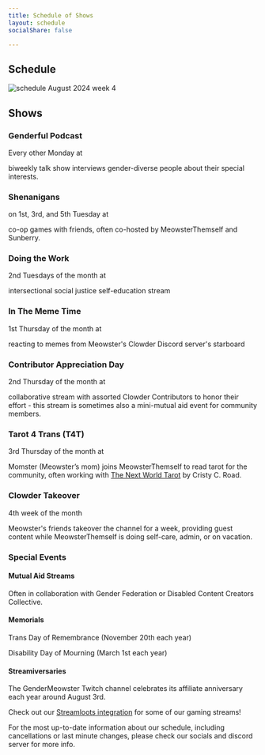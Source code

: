 ```yaml
---
title: Schedule of Shows
layout: schedule
socialShare: false

---
```


## Schedule

![schedule August 2024 week 4](/schedule/2024Schedule-Aug-week4-finalised-RayOfSwords.png)

## Shows
### Genderful Podcast

Every other Monday at <span id=genderful_podcast_time> </span>

biweekly talk show interviews gender-diverse people about their special interests.

### Shenanigans

on 1st, 3rd, and 5th Tuesday at <span id=shenanigans_time> </span>

co-op games with friends, often co-hosted by MeowsterThemself and Sunberry.

### Doing the Work

2nd Tuesdays of the month at <span id=doing_the_work_time> </span>

intersectional social justice self-education stream

### In The Meme Time

1st Thursday of the month at <span id=in_the_meme_time_time> </span>

reacting to memes from Meowster's Clowder Discord server's starboard

### Contributor Appreciation Day

2nd Thursday of the month at <span id=contributor_appreciation_day> </span>

collaborative stream with assorted Clowder Contributors to honor their effort - this stream is sometimes also a mini-mutual aid event for community members.

### Tarot 4 Trans (T4T)

3rd Thursday of the month at <span id=tarot_4_trans> </span>

Momster (Meowster’s mom) joins MeowsterThemself to read tarot for the community, often working with [The Next World Tarot](https://www.silversprocket.net/next-world-tarot/) by Cristy C. Road.

### Clowder Takeover

4th week of the month

Meowster's friends takeover the channel for a week, providing guest content while MeowsterThemself is doing self-care, admin, or on vacation.

### Special Events

#### Mutual Aid Streams

Often in collaboration with Gender Federation or Disabled Content Creators Collective.

#### Memorials

Trans Day of Remembrance (November 20th each year)

Disability Day of Mourning (March 1st each year)

#### Streamiversaries

The GenderMeowster Twitch channel celebrates its affiliate anniversary each year around August 3rd.

Check out our [Streamloots integration](https://www.streamloots.com/gendermeowster) for some of our gaming streams!

For the most up-to-date information about our schedule, including cancellations or last minute changes, please check our socials and discord server for more info.


<script src="/luxon.min.js"></script>
<script>

// Genderful Podcast
var genderful_podcast_time = luxon.DateTime.fromISO("2017-05-15T15:30:00", { zone: "America/Los_Angeles" });
var genderful_podcast_time = genderful_podcast_time.toLocal();
var genderful_podcast_time = genderful_podcast_time.toLocaleString(luxon.DateTime.TIME_SIMPLE)
console.log("genderful_podcast_time");
console.log(genderful_podcast_time);
document.getElementById("genderful_podcast_time").innerHTML = genderful_podcast_time;

// Shenanigans
var shenanigans_time = luxon.DateTime.fromISO("2017-05-15T11:00:00", { zone: "America/Los_Angeles" });
var shenanigans_time = shenanigans_time.toLocal();
var shenanigans_time = shenanigans_time.toLocaleString(luxon.DateTime.TIME_SIMPLE)
console.log("shenanigans_time");
console.log(shenanigans_time);
document.getElementById("shenanigans_time").innerHTML = shenanigans_time;


// Doing the Work
var doing_the_work_time = luxon.DateTime.fromISO("2017-05-15T11:00:00", { zone: "America/Los_Angeles" });
var doing_the_work_time = doing_the_work_time.toLocal();
var doing_the_work_time = doing_the_work_time.toLocaleString(luxon.DateTime.TIME_SIMPLE)
console.log("doing_the_work_time");
console.log(doing_the_work_time);
document.getElementById("doing_the_work_time").innerHTML = doing_the_work_time;



// In The Meme Time
var in_the_meme_time_time = luxon.DateTime.fromISO("2017-05-15T11:00:00", { zone: "America/Los_Angeles" });
var in_the_meme_time_time = in_the_meme_time_time.toLocal();
var in_the_meme_time_time = in_the_meme_time_time.toLocaleString(luxon.DateTime.TIME_SIMPLE)
console.log("in_the_meme_time_time");
console.log(in_the_meme_time_time);
document.getElementById("in_the_meme_time_time").innerHTML = in_the_meme_time_time;


// Contributor Appreciation Day
var contributor_appreciation_day = luxon.DateTime.fromISO("2017-05-15T11:00:00", { zone: "America/Los_Angeles" });
var contributor_appreciation_day = contributor_appreciation_day.toLocal();
var contributor_appreciation_day = contributor_appreciation_day.toLocaleString(luxon.DateTime.TIME_SIMPLE)
console.log("contributor_appreciation_day");
console.log(contributor_appreciation_day);
document.getElementById("contributor_appreciation_day").innerHTML = contributor_appreciation_day;


// Tarot 4 Trans (T4T)
var tarot_4_trans = luxon.DateTime.fromISO("2017-05-15T11:00:00", { zone: "America/Los_Angeles" });
var tarot_4_trans = tarot_4_trans.toLocal();
var tarot_4_trans = tarot_4_trans.toLocaleString(luxon.DateTime.TIME_SIMPLE)
console.log("tarot_4_trans");
console.log(tarot_4_trans);
document.getElementById("tarot_4_trans").innerHTML = tarot_4_trans;


</script>
</body>